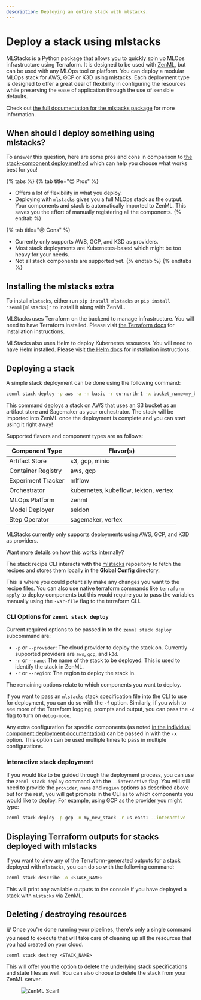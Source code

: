 ```yaml
---
description: Deploying an entire stack with mlstacks.
---
```


# Deploy a stack using mlstacks

MLStacks is a Python package that allows you to quickly spin up MLOps
infrastructure using Terraform. It is designed to be used with
[ZenML](https://zenml.io), but can be used with any MLOps tool or platform. You
can deploy a modular MLOps stack for AWS, GCP or K3D using mlstacks. Each deployment type is designed to offer a great deal of flexibility in configuring the resources while preserving the ease of application through the use of sensible defaults.

Check out [the full documentation for the mlstacks package](https://mlstacks.zenml.io/) for more information.

## When should I deploy something using mlstacks?

To answer this question, here are some pros and cons in comparison to [the stack-component deploy method](deploy-a-stack-component.md) which can help you choose what works best for you!

{% tabs %}
{% tab title="😍 Pros" %}
* Offers a lot of flexibility in what you deploy.
* Deploying with `mlstacks` gives you a full MLOps stack as the output. Your
  components and stack is automatically imported to ZenML. This saves you the
  effort of manually registering all the components.
{% endtab %}

{% tab title="😥 Cons" %}
* Currently only supports AWS, GCP, and K3D as providers.
* Most stack deployments are Kubernetes-based which might be too heavy for your
  needs.
* Not all stack components are supported yet.
{% endtab %}
{% endtabs %}

## Installing the mlstacks extra

To install `mlstacks`, either run `pip install mlstacks` or `pip install
"zenml[mlstacks]"` to install it along with ZenML.

MLStacks uses Terraform on the backend to manage infrastructure. You will need
to have Terraform installed. Please visit [the Terraform
docs](https://learn.hashicorp.com/tutorials/terraform/install-cli#install-terraform)
for installation instructions.

MLStacks also uses Helm to deploy Kubernetes resources. You will need to have
Helm installed. Please visit [the Helm
docs](https://helm.sh/docs/intro/install/#from-script) for installation
instructions.

## Deploying a stack

A simple stack deployment can be done using the following command:

```bash
zenml stack deploy -p aws -a -n basic -r eu-north-1 -x bucket_name=my_bucket -o sagemaker
```

This command deploys a stack on AWS that uses an S3 bucket as an artifact store
and Sagemaker as your orchestrator. The stack will be imported into ZenML once
the deployment is complete and you can start using it right away!

Supported flavors and component types are as follows:

| Component Type | Flavor(s) |
| -------------- | --------- |
| Artifact Store | s3, gcp, minio |
| Container Registry | aws, gcp |
| Experiment Tracker | mlflow |
| Orchestrator | kubernetes, kubeflow, tekton, vertex |
| MLOps Platform | zenml |
| Model Deployer | seldon |
| Step Operator | sagemaker, vertex |

MLStacks currently only supports deployments using AWS, GCP, and K3D as providers.

<summary>Want more details on how this works internally?</summary>

The stack recipe CLI interacts with the
[mlstacks](https://github.com/zenml-io/mlstacks) repository to fetch the recipes
and stores them locally in the **Global Config** directory. 

This is where you could potentially make any changes you want to the recipe files. You can also use native terraform commands like `terraform apply` to deploy components but this would require you to pass the variables manually using the `-var-file` flag to the terraform CLI.

</details>

### CLI Options for `zenml stack deploy`

Current required options to be passed in to the `zenml stack deploy` subcommand
are:

- `-p` or `--provider`: The cloud provider to deploy the stack on. Currently
  supported providers are `aws`, `gcp`, and `k3d`.
- `-n` or `--name`: The name of the stack to be deployed. This is used to
  identify the stack in ZenML.
- `-r` or `--region`: The region to deploy the stack in.

The remaining options relate to which components you want to deploy.

If you want to pass an `mlstacks` stack specification file into the CLI to use
for deployment, you can do so with the `-f` option. Similarly, if you wish to
see more of the Terraform logging, prompts and output, you can pass the `-d`
flag to turn on `debug-mode`.

Any extra configuration for specific components (as noted [in the individual
component deployment documentation](deploy-a-stack-component.md)) can be passed
in with the `-x` option. This option can be used multiple times to pass in
multiple configurations.

### Interactive stack deployment

If you would like to be guided through the deployment process, you can use the
`zenml stack deploy` command with the `--interactive` flag. You will still need
to provide the `provider`, `name` and `region` options as described above but
for the rest, you will get prompts in the CLI as to which components you would
like to deploy. For example, using GCP as the provider you might type:

```bash
zenml stack deploy -p gcp -n my_new_stack -r us-east1 --interactive
```

## Displaying Terraform outputs for stacks deployed with mlstacks

If you want to view any of the Terraform-generated outputs for a stack deployed
with `mlstacks`, you can do so with the following command:

```bash
zenml stack describe -o <STACK_NAME>
```

This will print any available outputs to the console if you have deployed a
stack with `mlstacks` via ZenML.

## Deleting / destroying resources

🗑️ Once you're done running your pipelines, there's only a single command you need to execute that will take care of cleaning up all the resources that you had created on your cloud.

```
zenml stack destroy <STACK_NAME>
```

This will offer you the option to delete the underlying stack specifications and
state files as well. You can also choose to delete the stack from your ZenML
server.

<figure><img src="https://static.scarf.sh/a.png?x-pxid=f0b4f458-0a54-4fcd-aa95-d5ee424815bc" alt="ZenML Scarf"><figcaption></figcaption></figure>
